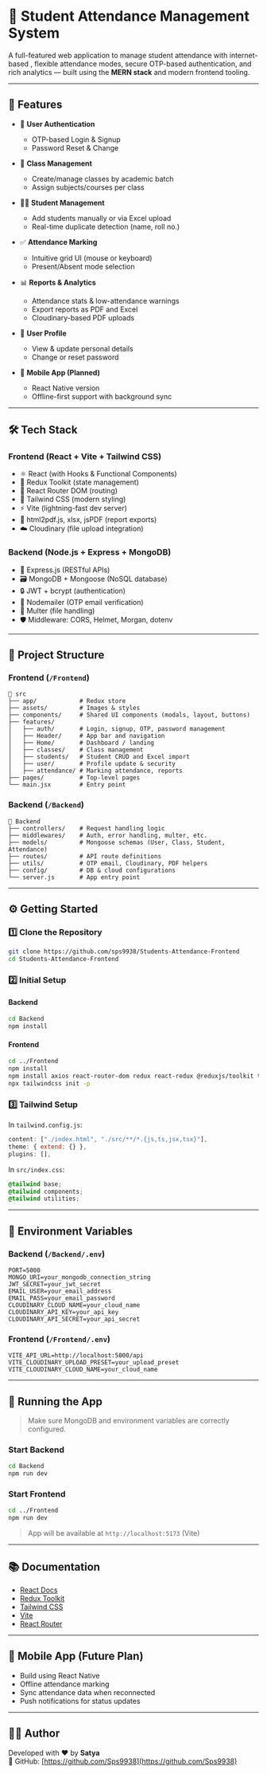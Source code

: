 # 📘 Student Attendance Management System

A full-featured web application to manage student attendance with internet-based , flexible attendance modes, secure OTP-based authentication, and rich analytics — built using the **MERN stack** and modern frontend tooling.

---

## 🚀 Features

- 👥 **User Authentication**
  - OTP-based Login & Signup
  - Password Reset & Change

- 🏫 **Class Management**
  - Create/manage classes by academic batch
  - Assign subjects/courses per class

- 🧑‍🎓 **Student Management**
  - Add students manually or via Excel upload
  - Real-time duplicate detection (name, roll no.)

- ✅ **Attendance Marking**
  - Intuitive grid UI (mouse or keyboard)
  - Present/Absent mode selection

- 📊 **Reports & Analytics**
  - Attendance stats & low-attendance warnings
  - Export reports as PDF and Excel
  - Cloudinary-based PDF uploads

- 👤 **User Profile**
  - View & update personal details
  - Change or reset password

- 📱 **Mobile App (Planned)**
  - React Native version
  - Offline-first support with background sync

---

## 🛠️ Tech Stack

### Frontend (React + Vite + Tailwind CSS)
- ⚛️ React (with Hooks & Functional Components)
- 🧠 Redux Toolkit (state management)
- 🧭 React Router DOM (routing)
- 🎨 Tailwind CSS (modern styling)
- ⚡ Vite (lightning-fast dev server)
- 📄 html2pdf.js, xlsx, jsPDF (report exports)
- ☁️ Cloudinary (file upload integration)

### Backend (Node.js + Express + MongoDB)
- 🚀 Express.js (RESTful APIs)
- 🗃 MongoDB + Mongoose (NoSQL database)
- 🔒 JWT + bcrypt (authentication)
- 📧 Nodemailer (OTP email verification)
- 📂 Multer (file handling)
- 🛡 Middleware: CORS, Helmet, Morgan, dotenv

---

## 📁 Project Structure

### Frontend (`/Frontend`)
```
📁 src
├── app/            # Redux store
├── assets/         # Images & styles
├── components/     # Shared UI components (modals, layout, buttons)
├── features/
│   ├── auth/       # Login, signup, OTP, password management
│   ├── Header/     # App bar and navigation
│   ├── Home/       # Dashboard / landing
│   ├── classes/    # Class management
│   ├── students/   # Student CRUD and Excel import
│   ├── user/       # Profile update & security
│   ├── attendance/ # Marking attendance, reports
├── pages/          # Top-level pages
└── main.jsx        # Entry point
```

### Backend (`/Backend`)
```
📁 Backend
├── controllers/    # Request handling logic
├── middlewares/    # Auth, error handling, multer, etc.
├── models/         # Mongoose schemas (User, Class, Student, Attendance)
├── routes/         # API route definitions
├── utils/          # OTP email, Cloudinary, PDF helpers
├── config/         # DB & cloud configurations
└── server.js       # App entry point
```

---

## ⚙️ Getting Started

### 1️⃣ Clone the Repository
```bash
git clone https://github.com/sps9938/Students-Attendance-Frontend
cd Students-Attendance-Frontend
```

### 2️⃣ Initial Setup

#### Backend
```bash
cd Backend
npm install
```

#### Frontend
```bash
cd ../Frontend
npm install
npm install axios react-router-dom redux react-redux @reduxjs/toolkit tailwindcss postcss autoprefixer
npx tailwindcss init -p
```

### 3️⃣ Tailwind Setup
In `tailwind.config.js`:
```js
content: ["./index.html", "./src/**/*.{js,ts,jsx,tsx}"],
theme: { extend: {} },
plugins: [],
```

In `src/index.css`:
```css
@tailwind base;
@tailwind components;
@tailwind utilities;
```

---

## 🔐 Environment Variables

### Backend (`/Backend/.env`)
```env
PORT=5000
MONGO_URI=your_mongodb_connection_string
JWT_SECRET=your_jwt_secret
EMAIL_USER=your_email_address
EMAIL_PASS=your_email_password
CLOUDINARY_CLOUD_NAME=your_cloud_name
CLOUDINARY_API_KEY=your_api_key
CLOUDINARY_API_SECRET=your_api_secret
```

### Frontend (`/Frontend/.env`)
```env
VITE_API_URL=http://localhost:5000/api
VITE_CLOUDINARY_UPLOAD_PRESET=your_upload_preset
VITE_CLOUDINARY_CLOUD_NAME=your_cloud_name
```

---

## 🧪 Running the App

> Make sure MongoDB and environment variables are correctly configured.

### Start Backend
```bash
cd Backend
npm run dev
```

### Start Frontend
```bash
cd ../Frontend
npm run dev
```

> App will be available at `http://localhost:5173` (Vite)

---

## 📚 Documentation

- [React Docs](https://react.dev)
- [Redux Toolkit](https://redux-toolkit.js.org)
- [Tailwind CSS](https://tailwindcss.com/docs)
- [Vite](https://vitejs.dev/guide/)
- [React Router](https://reactrouter.com/en/main)

---

## 📱 Mobile App (Future Plan)

- Build using React Native
- Offline attendance marking
- Sync attendance data when reconnected
- Push notifications for status updates

---

## 👨‍💻 Author

Developed with ❤️ by **Satya**  
🔗 GitHub: [https://github.com/Sps9938](https://github.com/Sps9938)

